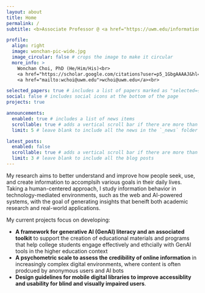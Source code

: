 ```yaml
---
layout: about
title: Home
permalink: /
subtitle: <b>Associate Professor @ <a href="https://uwm.edu/informationstudies/">UWM iSchool</a></b>

profile:
  align: right
  image: wonchan-pic-wide.jpg
  image_circular: false # crops the image to make it circular
  more_info: >
    Wonchan Choi, PhD (He/Him/His)<br>
    <a href="https://scholar.google.com/citations?user=p5_1GbgAAAAJ&hl=en">Google Scholar</a> | <a href="https://orcid.org/0000-0001-6301-4969">ORCiD</a> <br>
    <a href="mailto:wchoi@uwm.edu">wchoi@uwm.edu</a><br>

selected_papers: true # includes a list of papers marked as "selected={true}"
social: false # includes social icons at the bottom of the page
projects: true

announcements:
  enabled: true # includes a list of news items
  scrollable: true # adds a vertical scroll bar if there are more than 3 news items
  limit: 5 # leave blank to include all the news in the `_news` folder

latest_posts:
  enabled: false
  scrollable: true # adds a vertical scroll bar if there are more than 3 new posts items
  limit: 3 # leave blank to include all the blog posts
---
```


 
My research aims to better understand and improve how people seek, use, and create information to accomplsih various goals in their daily lives. Taking a human-centered approach, I study information behavior in technology-mediated environments, such as the web and AI-powered systems, with the goal of generating insights that beneift both academic research and real-world applications. 

My current projects focus on developing: 

- **A framework for generative AI (GenAI) literacy  and an associated toolkit** to support the creation of educational materials and programs that help college students engage effectively and ethcially with GenAI tools in the higher education context
- **A psychometric scale to assess the credibility of online information** in increasingly complex digital environments, where content is often prodcued by anonymous users and AI bots
- **Design guidelines for mobile digital libraries to improve accessiblity and usability for blind and visually impaired users**.

